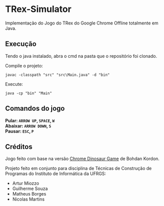 # TRex-Simulator
Implementação do Jogo do TRex do Google Chrome Offline totalmente em Java.

## Execução
Tendo o java instalado, abra o cmd na pasta que o repositório foi clonado.

Compile o projeto:

```console
javac -classpath "src" "src\Main.java" -d "bin"
```

Execute:

```console
java -cp "bin" "Main"
```

## Comandos do jogo
**Pular: `ARROW UP`, `SPACE`, `W`** <br/>
**Abaixar: `ARROW DOWN`, `S`** <br/>
**Pausar: `ESC`, `P`**

## Créditos
Jogo feito com base na versão [Chrome Dinosaur Game](https://github.com/bohdankordon/chrome-dino-java) de Bohdan Kordon.

Projeto feito em conjunto para disciplina de Técnicas de Construção de Programas do Instituto de Informática da UFRGS:
- Artur Miozzo
- Guilherme Souza
- Matheus Borges
- Nicolas Martins
